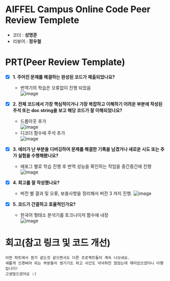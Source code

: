 # AIFFEL Campus Online Code Peer Review Templete
- 코더 : __성명준__
- 리뷰어 : __정우철__


# PRT(Peer Review Template)
- [X]  **1. 주어진 문제를 해결하는 완성된 코드가 제출되었나요?**
    - 번역기의 학습은 오류없이 진행 되었음  
    ![image](https://github.com/user-attachments/assets/db9e934f-4298-444a-9200-508b496f9176)

    
- [X]  **2. 전체 코드에서 가장 핵심적이거나 가장 복잡하고 이해하기 어려운 부분에 작성된 
주석 또는 doc string을 보고 해당 코드가 잘 이해되었나요?**
    - 드롭아웃 추가  
    ![image](https://github.com/user-attachments/assets/0a5dd643-ba6d-480e-99bb-88ebacfc6fa8)
    - 디코더 함수에 주석 추가  
      ![image](https://github.com/user-attachments/assets/327404df-47f7-4fc1-9094-1807630f2eee)


        
- [X]  **3. 에러가 난 부분을 디버깅하여 문제를 해결한 기록을 남겼거나
새로운 시도 또는 추가 실험을 수행해봤나요?**
    - 에포그 별로 학습 진행 후 번역 성능을 확인하는 작업을 중간중간에 진행
    ![image](https://github.com/user-attachments/assets/713a1124-72b4-4979-86ce-d7a00b972c66)

        
- [X]  **4. 회고를 잘 작성했나요?**
    - 버전 별 결과 및 오류, 보충사항을 정리해서 버전 3 까지 진행.
    ![image](https://github.com/user-attachments/assets/6a85e415-776e-4b33-81e6-cceec56ef2d0)

        
- [X]  **5. 코드가 간결하고 효율적인가요?**
    - 한국어 형태소 분석기를 토크나이저 함수에 내장  
    ![image](https://github.com/user-attachments/assets/c6bde67e-2c43-4ca0-b3a7-75f982a14860)

    

# 회고(참고 링크 및 코드 개선)
```
이번 파트에서 뭔가 같는것 같으면서도 다른 프로젝트들이 계속 나오네요.
새롭게 신경써야 되는 부분들이 생기기도 하고 시간도 넉넉하진 않았는데 재미있으셨다니 다행입니다!
고생많으셨어요 :)
```
